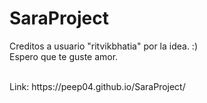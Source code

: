 # SaraProject
Creditos a usuario "ritvikbhatia" por la idea. :)
<br>
Espero que te guste amor.

<br>
Link: https://peep04.github.io/SaraProject/
